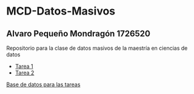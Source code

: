 # MCD-Datos-Masivos
## Alvaro Pequeño Mondragón 1726520
Repositorio para la clase de datos masivos de la maestría en ciencias de datos

- [Tarea 1](https://github.com/Peque-73/MCD-Datos-Masivos/blob/main/Tareas/Tarea%201%20MCD-DM.ipynb)
- [Tarea 2](https://github.com/Peque-73/MCD-Datos-Masivos/blob/main/Tareas/Tarea%202%20MCD-DM.ipynb)

[Base de datos para las tareas](https://www.kaggle.com/datasets/secareanualin/football-events)
